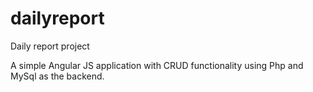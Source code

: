 # dailyreport
Daily report project

A simple Angular JS application with CRUD functionality using Php and MySql as the backend.
